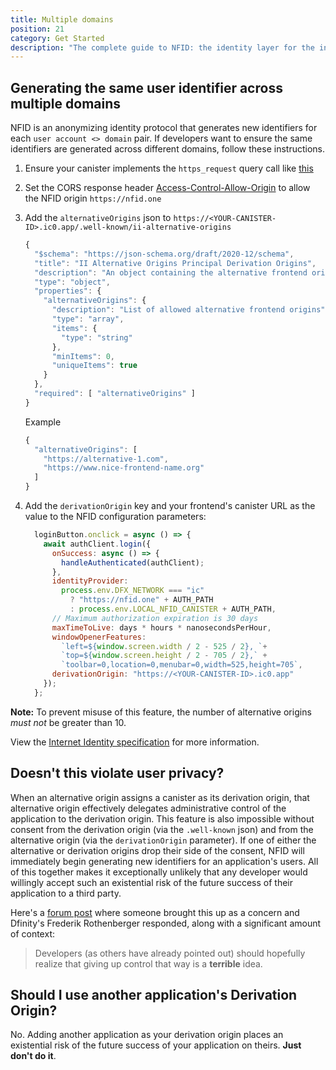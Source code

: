 ```yaml
---
title: Multiple domains
position: 21
category: Get Started
description: "The complete guide to NFID: the identity layer for the internet."
---
```


## Generating the same user identifier across multiple domains
NFID is an anonymizing identity protocol that generates new identifiers for each `user account <> domain` pair. If developers want to ensure the same identifiers are generated across different domains, follow these instructions.

<ol>
  <li>
    
Ensure your canister implements the `https_request` query call like [this](https://github.com/dfinity/interface-spec/blob/master/spec/index.adoc#the-http-gateway-protocol)
    
  </li>
  <li>
    
Set the CORS response header [Access-Control-Allow-Origin](https://developer.mozilla.org/en-US/docs/Web/HTTP/Headers/Access-Control-Allow-Origin) to allow the NFID origin `https://nfid.one`
    
  </li>
  <li>
    
Add the `alternativeOrigins` json to `https://<YOUR-CANISTER-ID>.ic0.app/.well-known/ii-alternative-origins`
```js
{
  "$schema": "https://json-schema.org/draft/2020-12/schema",
  "title": "II Alternative Origins Principal Derivation Origins",
  "description": "An object containing the alternative frontend origins of the given canister, which are allowed to use a canonical canister URL (https://<canister_id>.ic0.app or https://<canister_id>.raw.ic0.app) for principal derivation.",
  "type": "object",
  "properties": {
    "alternativeOrigins": {
      "description": "List of allowed alternative frontend origins",
      "type": "array",
      "items": {
        "type": "string"
      },
      "minItems": 0,
      "uniqueItems": true
    }
  },
  "required": [ "alternativeOrigins" ]
}
```
Example
```js
{
  "alternativeOrigins": [
    "https://alternative-1.com",
    "https://www.nice-frontend-name.org"
  ]
}
```
    
  </li>
  <li>
    
Add the `derivationOrigin` key and your frontend's canister URL as the value to the NFID configuration parameters:
```js
  loginButton.onclick = async () => {
    await authClient.login({
      onSuccess: async () => {
        handleAuthenticated(authClient);
      },
      identityProvider:
        process.env.DFX_NETWORK === "ic"
          ? "https://nfid.one" + AUTH_PATH
          : process.env.LOCAL_NFID_CANISTER + AUTH_PATH,
      // Maximum authorization expiration is 30 days
      maxTimeToLive: days * hours * nanosecondsPerHour,
      windowOpenerFeatures: 
        `left=${window.screen.width / 2 - 525 / 2}, `+
        `top=${window.screen.height / 2 - 705 / 2},` +
        `toolbar=0,location=0,menubar=0,width=525,height=705`,
      derivationOrigin: "https://<YOUR-CANISTER-ID>.ic0.app"
    });
  };
```
    
  </li>
</ol>

**Note:** To prevent misuse of this feature, the number of alternative origins _must not_ be greater than 10.

View the [Internet Identity specification](https://github.com/dfinity/internet-identity/blob/main/docs/internet-identity-spec.adoc#alternative-frontend-origins) for more information.

## Doesn't this violate user privacy?
When an alternative origin assigns a canister as its derivation origin, that alternative origin effectively delegates administrative control of the application to the derivation origin. This feature is also impossible without consent from the derivation origin (via the `.well-known` json) and from the alternative origin (via the `derivationOrigin` parameter). If one of either the alternative or derivation origins drop their side of the consent, NFID will immediately begin generating new identifiers for an application's users. All of this together makes it exceptionally unlikely that any developer would willingly accept such an existential risk of the future success of their application to a third party.

Here's a [forum post](https://forum.dfinity.org/t/user-privacy-concerns-with-the-new-canister-chosen-alternative-origins-feature/14353/10?u=dostro) where someone brought this up as a concern and Dfinity's Frederik Rothenberger responded, along with a significant amount of context:
> Developers (as others have already pointed out) should hopefully realize that giving up control that way is a **terrible** idea.

## Should I use another application's Derivation Origin?
No. Adding another application as your derivation origin places an existential risk of the future success of your application on theirs. **Just don't do it**.
